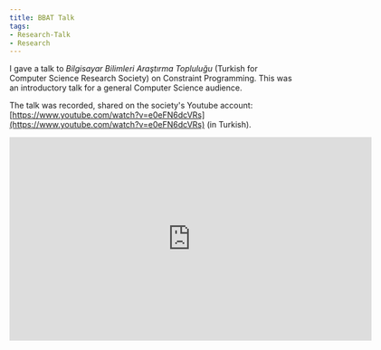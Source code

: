 ```yaml
---
title: BBAT Talk
tags:
- Research-Talk
- Research
---
```



I gave a talk to *Bilgisayar Bilimleri Araştırma Topluluğu* (Turkish for Computer Science Research Society) on Constraint Programming. This was an introductory talk for a general Computer Science audience.

The talk was recorded, shared on the society's Youtube account: [https://www.youtube.com/watch?v=e0eFN6dcVRs](https://www.youtube.com/watch?v=e0eFN6dcVRs) (in Turkish).

<iframe width="640" height="360" style="display: block; margin: auto;" src="https://www.youtube.com/embed/e0eFN6dcVRs" title="YouTube video player" frameborder="0" allow="accelerometer; autoplay; clipboard-write; encrypted-media; gyroscope; picture-in-picture" allowfullscreen></iframe>
